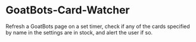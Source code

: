 # GoatBots-Card-Watcher
Refresh a GoatBots page on a set timer, check if any of the cards specified by name in the settings are in stock, and alert the user if so.
